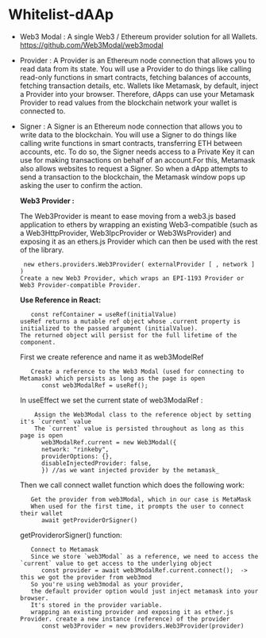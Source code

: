 # Whitelist-dAAp

* Web3 Modal : A single Web3 / Ethereum provider solution for all Wallets. https://github.com/Web3Modal/web3modal
* Provider : A Provider is an Ethereum node connection that allows you to read data from its state. You will use a Provider to do things like calling read-only functions in smart contracts, fetching balances of accounts, fetching transaction details, etc. Wallets like Metamask, by default, inject a Provider into your browser. Therefore, dApps can use your Metamask Provider to read values from the blockchain network your wallet is connected to.
* Signer : A Signer is an Ethereum node connection that allows you to write data to the blockchain. You will use a Signer to do things like calling write functions in smart contracts, transferring ETH between accounts, etc. To do so, the Signer needs access to a Private Key it can use for making transactions on behalf of an account.For this, Metamask also allows websites to request a Signer. So when a dApp attempts to send a transaction to the blockchain, the Metamask window pops up asking the user to confirm the action.

    **Web3 Provider :**


    The Web3Provider is meant to ease moving from a web3.js based application to ethers by wrapping an existing Web3-compatible (such as a Web3HttpProvider, Web3IpcProvider or Web3WsProvider) and exposing it as an ethers.js Provider which can then be used with the rest of the library.


       new ethers.providers.Web3Provider( externalProvider [ , network ] )
      Create a new Web3 Provider, which wraps an EPI-1193 Provider or Web3 Provider-compatible Provider.


    **Use Reference in React:**


         const refContainer = useRef(initialValue)
      useRef returns a mutable ref object whose .current property is initialized to the passed argument (initialValue). 
      The returned object will persist for the full lifetime of the component.


    First we create reference and name it as web3ModelRef


         Create a reference to the Web3 Modal (used for connecting to Metamask) which persists as long as the page is open
            const web3ModalRef = useRef();


    In useEffect we set the current state of web3ModalRef :


          Assign the Web3Modal class to the reference object by setting it's `current` value 
          The `current` value is persisted throughout as long as this page is open
            web3ModalRef.current = new Web3Modal({
            network: "rinkeby",
            providerOptions: {},
            disableInjectedProvider: false,
            }) //as we want injected provider by the metamask_


    Then we call connect wallet function which does the following work:

         Get the provider from web3Modal, which in our case is MetaMask
         When used for the first time, it prompts the user to connect their wallet
            await getProviderOrSigner()


    getProviderorSigner() function:

         Connect to Metamask
         Since we store `web3Modal` as a reference, we need to access the `current` value to get access to the underlying object
            const provider = await web3ModalRef.current.connect();  -> this we got the provider from web3mod
         So you're using web3modal as your provider, 
         the default provider option would just inject metamask into your browser. 
         It's stored in the provider variable.
         wrapping an existing provider and exposing it as ether.js Provider. create a new instance (reference) of the provider
            const web3Provider = new providers.Web3Provider(provider)
      
